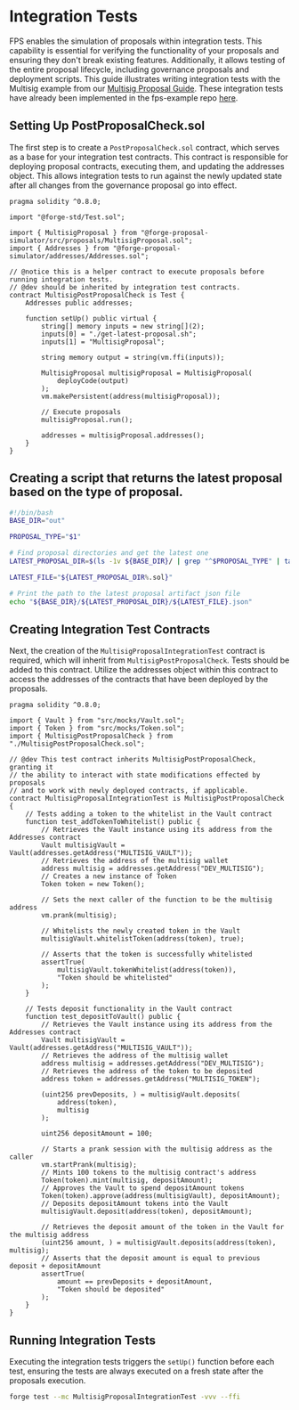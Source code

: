 # Integration Tests

FPS enables the simulation of proposals within integration tests. This capability is essential for verifying the functionality of your proposals and ensuring they don't break existing features. Additionally, it allows testing of the entire proposal lifecycle, including governance proposals and deployment scripts. This guide illustrates writing integration tests with the Multisig example from our [Multisig Proposal Guide](../guides/multisig-proposal.md). These integration tests have already been implemented in the fps-example repo [here](https://github.com/solidity-labs-io/fps-example-repo/tree/main/test/multisig).

## Setting Up PostProposalCheck.sol

The first step is to create a `PostProposalCheck.sol` contract, which serves as a base for your integration test contracts. This contract is responsible for deploying proposal contracts, executing them, and updating the addresses object. This allows integration tests to run against the newly updated state after all changes from the governance proposal go into effect.

```solidity
pragma solidity ^0.8.0;

import "@forge-std/Test.sol";

import { MultisigProposal } from "@forge-proposal-simulator/src/proposals/MultisigProposal.sol";
import { Addresses } from "@forge-proposal-simulator/addresses/Addresses.sol";

// @notice this is a helper contract to execute proposals before running integration tests.
// @dev should be inherited by integration test contracts.
contract MultisigPostProposalCheck is Test {
    Addresses public addresses;

    function setUp() public virtual {
        string[] memory inputs = new string[](2);
        inputs[0] = "./get-latest-proposal.sh";
        inputs[1] = "MultisigProposal";

        string memory output = string(vm.ffi(inputs));

        MultisigProposal multisigProposal = MultisigProposal(
            deployCode(output)
        );
        vm.makePersistent(address(multisigProposal));

        // Execute proposals
        multisigProposal.run();

        addresses = multisigProposal.addresses();
    }
}
```

## Creating a script that returns the latest proposal based on the type of proposal.

```bash
#!/bin/bash
BASE_DIR="out"

PROPOSAL_TYPE="$1"

# Find proposal directories and get the latest one
LATEST_PROPOSAL_DIR=$(ls -1v ${BASE_DIR}/ | grep "^$PROPOSAL_TYPE" | tail -n 1)

LATEST_FILE="${LATEST_PROPOSAL_DIR%.sol}"

# Print the path to the latest proposal artifact json file
echo "${BASE_DIR}/${LATEST_PROPOSAL_DIR}/${LATEST_FILE}.json"
```

## Creating Integration Test Contracts

Next, the creation of the `MultisigProposalIntegrationTest` contract is required, which will inherit from `MultisigPostProposalCheck`. Tests should be added to this contract. Utilize the addresses object within this contract to access the addresses of the contracts that have been deployed by the proposals.

```solidity
pragma solidity ^0.8.0;

import { Vault } from "src/mocks/Vault.sol";
import { Token } from "src/mocks/Token.sol";
import { MultisigPostProposalCheck } from "./MultisigPostProposalCheck.sol";

// @dev This test contract inherits MultisigPostProposalCheck, granting it
// the ability to interact with state modifications effected by proposals
// and to work with newly deployed contracts, if applicable.
contract MultisigProposalIntegrationTest is MultisigPostProposalCheck {
    // Tests adding a token to the whitelist in the Vault contract
    function test_addTokenToWhitelist() public {
        // Retrieves the Vault instance using its address from the Addresses contract
        Vault multisigVault = Vault(addresses.getAddress("MULTISIG_VAULT"));
        // Retrieves the address of the multisig wallet
        address multisig = addresses.getAddress("DEV_MULTISIG");
        // Creates a new instance of Token
        Token token = new Token();

        // Sets the next caller of the function to be the multisig address
        vm.prank(multisig);

        // Whitelists the newly created token in the Vault
        multisigVault.whitelistToken(address(token), true);

        // Asserts that the token is successfully whitelisted
        assertTrue(
            multisigVault.tokenWhitelist(address(token)),
            "Token should be whitelisted"
        );
    }

    // Tests deposit functionality in the Vault contract
    function test_depositToVault() public {
        // Retrieves the Vault instance using its address from the Addresses contract
        Vault multisigVault = Vault(addresses.getAddress("MULTISIG_VAULT"));
        // Retrieves the address of the multisig wallet
        address multisig = addresses.getAddress("DEV_MULTISIG");
        // Retrieves the address of the token to be deposited
        address token = addresses.getAddress("MULTISIG_TOKEN");

        (uint256 prevDeposits, ) = multisigVault.deposits(
            address(token),
            multisig
        );

        uint256 depositAmount = 100;

        // Starts a prank session with the multisig address as the caller
        vm.startPrank(multisig);
        // Mints 100 tokens to the multisig contract's address
        Token(token).mint(multisig, depositAmount);
        // Approves the Vault to spend depositAmount tokens
        Token(token).approve(address(multisigVault), depositAmount);
        // Deposits depositAmount tokens into the Vault
        multisigVault.deposit(address(token), depositAmount);

        // Retrieves the deposit amount of the token in the Vault for the multisig address
        (uint256 amount, ) = multisigVault.deposits(address(token), multisig);
        // Asserts that the deposit amount is equal to previous deposit + depositAmount
        assertTrue(
            amount == prevDeposits + depositAmount,
            "Token should be deposited"
        );
    }
}
```

## Running Integration Tests

Executing the integration tests triggers the `setUp()` function before each test, ensuring the
tests are always executed on a fresh state after the proposals execution.

```bash
forge test --mc MultisigProposalIntegrationTest -vvv --ffi
```
